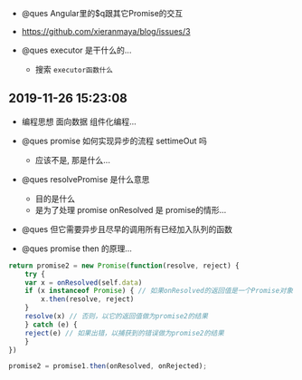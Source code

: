 - @ques Angular里的$q跟其它Promise的交互

- https://github.com/xieranmaya/blog/issues/3

- @ques executor 是干什么的...
    - 搜索 `executor函数什么`

## 2019-11-26 15:23:08

- 编程思想 面向数据 组件化编程...

- @ques promise 如何实现异步的流程 settimeOut 吗
    - 应该不是, 那是什么...


- @ques resolvePromise 是什么意思
    - 目的是什么
    - 是为了处理 promise onResolved 是 promise的情形...


- @ques 但它需要异步且尽早的调用所有已经加入队列的函数


- @ques promise then 的原理...

```ts
return promise2 = new Promise(function(resolve, reject) {
    try {
    var x = onResolved(self.data)
    if (x instanceof Promise) { // 如果onResolved的返回值是一个Promise对象，直接取它的结果做为promise2的结果
        x.then(resolve, reject)
    }
    resolve(x) // 否则，以它的返回值做为promise2的结果
    } catch (e) {
    reject(e) // 如果出错，以捕获到的错误做为promise2的结果
    }
})

promise2 = promise1.then(onResolved, onRejected);
```